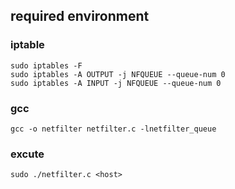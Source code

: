 ## required environment

### iptable
```
sudo iptables -F
sudo iptables -A OUTPUT -j NFQUEUE --queue-num 0
sudo iptables -A INPUT -j NFQUEUE --queue-num 0
```

### gcc
```
gcc -o netfilter netfilter.c -lnetfilter_queue
```


### excute
```
sudo ./netfilter.c <host>
```
